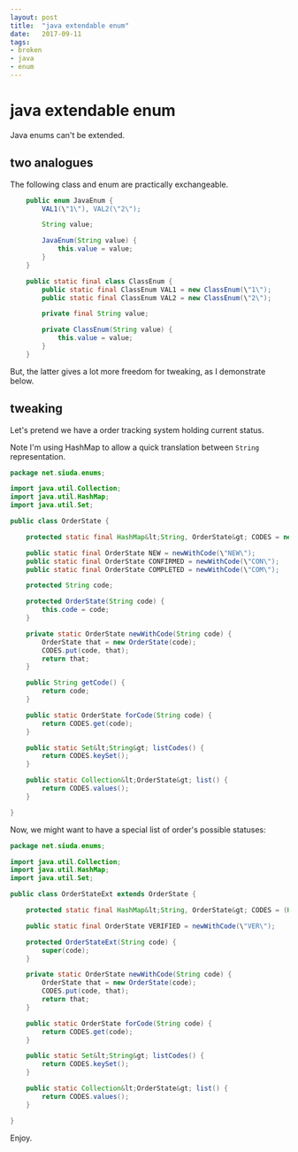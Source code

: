 ```yaml
---
layout: post
title:  "java extendable enum"
date:   2017-09-11
tags:
- broken
- java
- enum
---
```


# java extendable enum #

Java enums can't be extended.

## two analogues ##

The following class and enum are practically exchangeable.

```java
    public enum JavaEnum {
        VAL1(\"1\"), VAL2(\"2\");

        String value;

        JavaEnum(String value) {
            this.value = value;
        }
    }

    public static final class ClassEnum {
        public static final ClassEnum VAL1 = new ClassEnum(\"1\");
        public static final ClassEnum VAL2 = new ClassEnum(\"2\");

        private final String value;

        private ClassEnum(String value) {
            this.value = value;
        }
    }
```

But, the latter gives a lot more freedom for tweaking, as I demonstrate below.

## tweaking ##

Let's pretend we have a order tracking system holding current status.

Note I'm using HashMap to allow a quick translation between ``String`` representation.

```java
package net.siuda.enums;

import java.util.Collection;
import java.util.HashMap;
import java.util.Set;

public class OrderState {

    protected static final HashMap&lt;String, OrderState&gt; CODES = new HashMap&lt;String, OrderState&gt;();

    public static final OrderState NEW = newWithCode(\"NEW\");
    public static final OrderState CONFIRMED = newWithCode(\"CON\");
    public static final OrderState COMPLETED = newWithCode(\"COM\");

    protected String code;

    protected OrderState(String code) {
        this.code = code;
    }

    private static OrderState newWithCode(String code) {
        OrderState that = new OrderState(code);
        CODES.put(code, that);
        return that;
    }

    public String getCode() {
        return code;
    }

    public static OrderState forCode(String code) {
        return CODES.get(code);
    }

    public static Set&lt;String&gt; listCodes() {
        return CODES.keySet();
    }

    public static Collection&lt;OrderState&gt; list() {
        return CODES.values();
    }

}
```

Now, we might want to have a special list of order's possible statuses:

```java
package net.siuda.enums;

import java.util.Collection;
import java.util.HashMap;
import java.util.Set;

public class OrderStateExt extends OrderState {

    protected static final HashMap&lt;String, OrderState&gt; CODES = (HashMap&lt;String, OrderState&gt;) OrderState.CODES.clone();

    public static final OrderState VERIFIED = newWithCode(\"VER\");

    protected OrderStateExt(String code) {
        super(code);
    }

    private static OrderState newWithCode(String code) {
        OrderState that = new OrderState(code);
        CODES.put(code, that);
        return that;
    }

    public static OrderState forCode(String code) {
        return CODES.get(code);
    }

    public static Set&lt;String&gt; listCodes() {
        return CODES.keySet();
    }

    public static Collection&lt;OrderState&gt; list() {
        return CODES.values();
    }

}
```

Enjoy.
